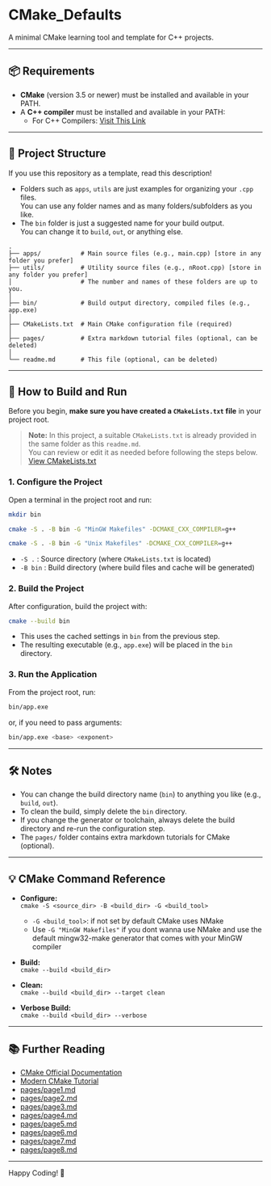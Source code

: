 # CMake_Defaults

A minimal CMake learning tool and template for C++ projects.

---

## 📦 Requirements

- **CMake** (version 3.5 or newer) must be installed and available in your PATH.
- A **C++ compiler** must be installed and available in your PATH:
  - For C++ Compilers: [Visit This Link](https://github.com/Miraj13123/extras/blob/main/c_cpp_compilers.md)

---

## 📁 Project Structure

If you use this repository as a template, read this description!

- Folders such as `apps`, `utils` are just examples for organizing your `.cpp` files.  
  You can use any folder names and as many folders/subfolders as you like.
- The `bin` folder is just a suggested name for your build output.  
  You can change it to `build`, `out`, or anything else.

```
.
├── apps/           # Main source files (e.g., main.cpp) [store in any folder you prefer]
├── utils/          # Utility source files (e.g., nRoot.cpp) [store in any folder you prefer]
│                   # The number and names of these folders are up to you.
│
├── bin/            # Build output directory, compiled files (e.g., app.exe)
│
├── CMakeLists.txt  # Main CMake configuration file (required)
│
├── pages/          # Extra markdown tutorial files (optional, can be deleted)
│
└── readme.md       # This file (optional, can be deleted)
```

---

## 🚀 How to Build and Run

Before you begin, **make sure you have created a `CMakeLists.txt` file** in your project root.  
> **Note:** In this project, a suitable `CMakeLists.txt` is already provided in the same folder as this `readme.md`.  
> You can review or edit it as needed before following the steps below.  
> [View CMakeLists.txt](CMakeLists.txt)

### 1. Configure the Project

Open a terminal in the project root and run:

```sh
mkdir bin
```

```sh
cmake -S . -B bin -G "MinGW Makefiles" -DCMAKE_CXX_COMPILER=g++
```
```bash
cmake -S . -B bin -G "Unix Makefiles" -DCMAKE_CXX_COMPILER=g++
```

- `-S .` : Source directory (where `CMakeLists.txt` is located)
- `-B bin` : Build directory (where build files and cache will be generated)

### 2. Build the Project

After configuration, build the project with:

```sh
cmake --build bin
```

- This uses the cached settings in `bin` from the previous step.
- The resulting executable (e.g., `app.exe`) will be placed in the `bin` directory.

### 3. Run the Application

From the project root, run:

```sh
bin/app.exe
```
or, if you need to pass arguments:

```sh
bin/app.exe <base> <exponent>
```

---

## 🛠️ Notes

- You can change the build directory name (`bin`) to anything you like (e.g., `build`, `out`).
- To clean the build, simply delete the `bin` directory.
- If you change the generator or toolchain, always delete the build directory and re-run the configuration step.
- The `pages/` folder contains extra markdown tutorials for CMake (optional).

---

## 💡 CMake Command Reference

- **Configure:**  
  `cmake -S <source_dir> -B <build_dir> -G <build_tool>`
  - `-G <build_tool>`: if not set by default CMake uses NMake
  - Use `-G "MinGW Makefiles"` if you dont wanna use NMake and use the default mingw32-make generator that comes with your MinGW compiler

- **Build:**  
  `cmake --build <build_dir>`

- **Clean:**  
  `cmake --build <build_dir> --target clean`

- **Verbose Build:**  
  `cmake --build <build_dir> --verbose`

---

## 📚 Further Reading

- [CMake Official Documentation](https://cmake.org/cmake/help/latest/)
- [Modern CMake Tutorial](https://cliutils.gitlab.io/modern-cmake/)
- [pages/page1.md](pages/page1.md)
- [pages/page2.md](pages/page2.md)
- [pages/page3.md](pages/page3.md)
- [pages/page4.md](pages/page4.md)
- [pages/page5.md](pages/page5.md)
- [pages/page6.md](pages/page6.md)
- [pages/page7.md](pages/page7.md)
- [pages/page8.md](pages/page8.md)

---

Happy Coding! 🚀
